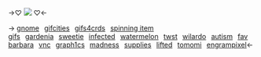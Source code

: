 ->♡ ![](https://64.media.tumblr.com/b29c898391dac4851370fc1fa7a0e487/4c78c8d763e19d49-7b/s250x400/e436bf83664b002d1f017d348b7fdcb848c2781c.gifv)      ♡<-

-> [gnome](https://gnome.crd.co/#big)⠀[gifcities](https://gifcities.org)⠀[gifs4crds](https://gifs4crds.carrd.co)⠀[spinning item gifs](https://tinythingsspinning.tumblr.com)⠀[gardenia](https://gardenia.ju.mp/#graphics)⠀[sweetie](https://sweetie.crd.co/#gifs)⠀[infected](https://infected.crd.co)⠀[watermelon](https://watermelon.crd.co/#pixels)⠀[twst](https://twst.ju.mp/#graphic)⠀[wilardo](https://wilardo.crd.co/#gif)⠀[autism](https://autism.crd.co/#gifs)⠀[fav](https://fav.crd.co/#large) [barbara](https://barbara.crd.co/#misc)⠀[vnc](https://vnc.crd.co/#gif)⠀[graph1cs](https://graph1cs.tumblr.com)⠀[madness](https://madness.crd.co/#graphics)⠀[supplies](https://supplies.ju.mp/#favorites)⠀[lifted](https://lifted.crd.co/#graphics)⠀[tomomi](https://tomomi.crd.co/#medium)⠀[engrampixel](https://engrampixel.tumblr.com)<-